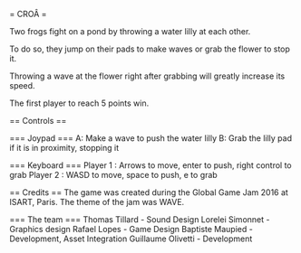 = CROÂ =

Two frogs fight on a pond by throwing a water lilly at each other. 

To do so, they jump on their pads to make waves or grab the flower to stop it.

Throwing a wave at the flower right after grabbing will greatly increase its speed.

The first player to reach 5 points win.

== Controls ==

=== Joypad ===
A: Make a wave to push the water lilly
B: Grab the lilly pad if it is in proximity, stopping it

=== Keyboard ===
Player 1 : Arrows to move, enter to push, right control to grab
Player 2 : WASD to move, space to push, e to grab

== Credits ==
The game was created during the Global Game Jam 2016 at ISART, Paris.
The theme of the jam was WAVE.

=== The team ===
Thomas Tillard - Sound Design
Lorelei Simonnet - Graphics design
Rafael Lopes - Game Design
Baptiste Maupied - Development, Asset Integration
Guillaume Olivetti - Development
